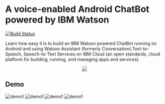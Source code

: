 # A voice-enabled Android ChatBot powered by IBM Watson

[![Build Status](https://travis-ci.org/IBM-Cloud/chatbot-watson-android.svg?branch=master)](https://travis-ci.org/IBM-Cloud/chatbot-watson-android)

Learn how easy it is to build an IBM Watson powered ChatBot running on Android and using Watson Assistant (formerly Conversation),Text-to-Speech, Speech-to-Text Services on IBM Cloud (an open standards, cloud platform for building, running, and managing apps and services).

<p align="center"><img src="https://cloud.ibm.com/docs-content/v1/content/1e5f769222722bc6b4a48c946c87f5d329815e56/solution-tutorials/images/solution28-watson-chatbot-android/architecture.png"/></p>

## Demo 

![demo1](https://github.com/inthisar-hamza/Smart-A-Care-App/blob/main/images/img1.jpg)
![demo1](https://github.com/inthisar-hamza/Smart-A-Care-App/blob/main/images/img2.jpg)
![demo1](https://github.com/inthisar-hamza/Smart-A-Care-App/blob/main/images/img3.jpg)
![demo1](https://github.com/inthisar-hamza/Smart-A-Care-App/blob/main/images/img4.jpg)
